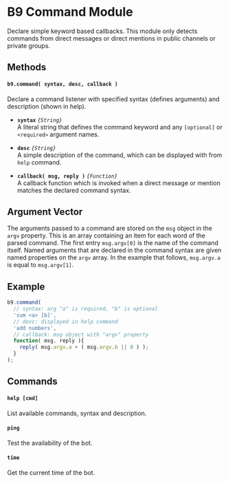 # B9 Command Module

Declare simple keyword based callbacks. This module only detects commands from
direct messages or direct mentions in public channels or private groups.

## Methods

#### `b9.command( syntax, desc, callback )`

Declare a command listener with specified syntax (defines arguments) and
description (shown in help).

- **`syntax`** *`{String}`* <br />
A literal string that defines the command keyword and any `[optional]` or
`<required>` argument names.

- **`desc`** *`{String}`* <br />
A simple description of the command, which can be displayed with from `help`
command.

- **`callback( msg, reply )`** *`{Function}`* <br />
A callback function which is invoked when a direct message or mention matches
the declared command syntax.

## Argument Vector

The arguments passed to a command are stored on the `msg` object in the `argv`
property. This is an array containing an item for each word of the parsed
command. The first entry `msg.argv[0]` is the name of the command itself. Named
arguments that are declared in the command syntax are given named properties on
the `argv` array. In the example that follows, `msg.argv.a` is equal to
`msg.argv[1]`.

## Example

```js
b9.command(
  // syntax: arg "a" is required, "b" is optional
  'sum <a> [b]',
  // desc: displayed in help command
  'add numbers',
  // callback: msg object with "argv" property
  function( msg, reply ){
    reply( msg.argv.a + ( msg.argv.b || 0 ) );
  }
);
```

## Commands

#### `help [cmd]`
List available commands, syntax and description.

#### `ping`
Test the availability of the bot.

#### `time`
Get the current time of the bot.
